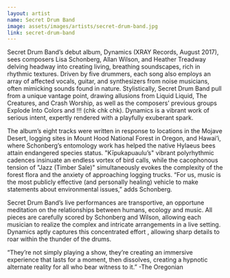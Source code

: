 ```yaml
---
layout: artist
name: Secret Drum Band
image: assets/images/artists/secret-drum-band.jpg
link: secret-drum-band
---
```


Secret Drum Band’s debut album, Dynamics (XRAY Records, August 2017), sees composers Lisa Schonberg, Allan Wilson, and Heather Treadway delving headway into creating living, breathing soundscapes, rich in rhythmic textures. Driven by five drummers, each song also employs an array of affected vocals, guitar, and synthesizers from noise musicians, often mimicking sounds found in nature. 
Stylistically, Secret Drum Band pull from a unique vantage point, drawing allusions from Liquid Liquid, The Creatures, and Crash Worship, as well as the composers’ previous groups Explode Into Colors and !!! (chk chk chk). Dynamics is a vibrant work of serious intent, expertly rendered with a playfully exuberant spark. 

The album’s eight tracks were written in response to locations in the Mojave Desert, logging sites in Mount Hood National Forest in Oregon, and Hawai’i, where Schonberg’s entomology work has helped the native Hylaeus bees attain endangered species status. "Kīpukapuaulu’s" vibrant polyrhythmic cadences insinuate an endless vortex of bird calls, while the cacophonous tension of "Jazz (Timber Sale)" simultaneously evokes the complexity of the forest flora and the anxiety of approaching logging trucks. “For us, music is the most publicly effective (and personally healing) vehicle to make statements about environmental issues,” adds Schonberg. 

Secret Drum Band’s live performances are transportive, an opportune meditation on the relationships between humans, ecology and music. All pieces are carefully scored by Schonberg and Wilson, allowing each musician to realize the complex and intricate arrangements in a live setting. Dynamics aptly captures this concentrated effort , allowing sharp details to roar within the thunder of the drums. 

“They’re not simply playing a show, they’re creating an immersive experience that lasts for a moment, then dissolves, creating a hypnotic alternate reality for all who bear witness to it.” 
-The Oregonian